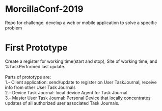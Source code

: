 # MorcillaConf-2019
Repo for challenge:  develop a web or mobile application to solve a specific problem
# First Prototype
Create a register for working time(start and stop), Site of working time, and %TaskPerformed last update.<br>
<br>
Parts of prototype are:<br>
  1.- Client application: send/update to register on User TaskJournal, receive info from other User Task Journals<br>
  2.- Device Task Journal: local device Agent for Task Journal.<br>
  3.- Master User Task Journal: Personal Device that locally concentrates updates of all authorized user associated Task Journals.<br>
  <br>
